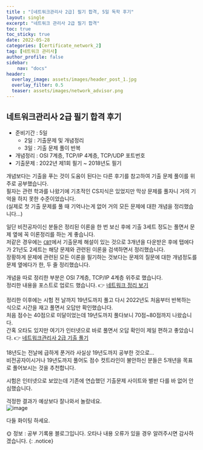 ```yaml
---
title : "[네트워크관리사 2급] 필기 합격, 5일 독학 후기"
layout: single
excerpt: "네트워크 관리사 2급 필기 합격"
toc: true
toc_sticky: true
date: 2022-05-28
categories: [Certificate_network_2]
tag: [네트워크 관리사]
author_profile: false
sidebar:
    nav: "docs"
header:
  overlay_image: assets/images/header_post_1.jpg
  overlay_filter: 0.5 
  teaser: assets/images/network_advisor.png
---
```

## 네트워크관리사 2급 필기 합격 후기

- 준비기간 : 5일
    - 2일 : 기출문제 및 개념정리
    - 3일 : 기출 문제 풀이 반복
- 개념정리 : OSI 7계층, TCP/IP 4계층, TCP/UDP 포트번호
- 기출문제 : 2022년 제1회 필기 ~ 2018년도 필기


개념보다는 기출을 푸는 것이 도움이 된다는 다른 후기를 참고하여 기출 문제 풀이를 위주로 공부했습니다.  
필자는 관련 학과를 나왔기에 기초적인 CS지식은 있었지만 막상 문제를 풀자니 거의 기억을 하지 못한 수준이었습니다.   
(실제로 첫 기출 문제를 풀 때 기억나는게 없어 거의 모든 문제에 대한 개념을 정리했습니다...)  

일단 비전공자이신 분들은 정리된 이론을 한 번 보신 후에 기출 3세트 정도는 풀면서 문제 옆에 꼭 이론정리를 하는 게 좋습니다.  
저같은 경우에는 [`CBT`](https://www.comcbt.com/xe/jf)에서 기출문제 해설이 있는 것으로 3개년을 다운받은 후에 탭에다가 21년도 2세트는 해당 문제와 관련된 이론을 검색하면서 정리했습니다.  
장황하게 문제에 관련된 모든 이론을 필기하는 것보다는 문제의 질문에 대한 개념정도를 문제 옆에다가 한, 두 줄 정리했습니다.  

개념을 따로 정리한 부분은 OSI 7계층, TCP/IP 4계층 위주로 했습니다.  
정리한 내용을 포스트로 업로드 했습니다.
👉 [네트워크 정리 보기](https://sun0te.github.io/network/network-01/)     

정리한 이후에는 시험 전 날까지 19년도까지 풀고 다시 2022년도 처음부터 반복하는 식으로 시간을 재고 풀면서 오답만 확인했습니다.    
처음 점수는 40점으로 미달이었는데 19년도까지 풀다보니 70점~80점까지 나왔습니다.   
간혹 오타도 있지만 여기가 인터넷으로 바로 풀면서 오답 확인이 제일 편하고 좋았습니다. 👉 [네트워크관리사 2급 기출 풀기](https://q.fran.kr/%EC%8B%9C%ED%97%98/%EB%84%A4%ED%8A%B8%EC%9B%8C%ED%81%AC%EA%B4%80%EB%A6%AC%EC%82%AC2%EA%B8%89)  

18년도는 전날에 급하게 푼거라 사실상 19년도까지 공부한 것으로...  
비전공자이시거나 19년도까지 풀어도 점수 컷트라인이 불안하신 분들은 5개년을 목표로 풀어보시는 것을 추천합니다.  

시험은 인터넷으로 보았는데 기존에 연습했던 기출문제 사이트와 별반 다를 바 없어 안심했습니다.  

걱정한 결과가 예상보다 잘나와서 놀랐네요.  
![image](https://user-images.githubusercontent.com/50590124/200461244-6b8f56d7-dc8a-48d4-a819-36afe8d05317.png)

다들 화이팅 하세요.

🌞 정보 : 공부 기록용 블로그입니다. 오타나 내용 오류가 있을 경우 알려주시면 감사하겠습니다.
{: .notice}